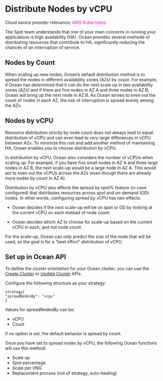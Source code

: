 # Distribute Nodes by vCPU

Cloud sevice provider relevance: <font color="#FC01CC">AWS Kubernetes</font>

The Spot team understands that one of your main concerns in running your applications is high availability (HA). Ocean provides several methods of distributing resources that contribute to HA, significantly reducing the chances of an interruption of service.

## Nodes by Count

When scaling up new nodes, Ocean’s default distribution method is to spread the nodes in different availability zones (AZs) by count. For example, if Ocean has determined that it can do the next scale up in two availability zones (AZs) and if there are five nodes in AZ A and three nodes in AZ B, Ocean will bring up the next node in AZ B. As Ocean strives to even out the count of nodes in each AZ, the risk of interruption is spread evenly among the AZs.

## Nodes by vCPU

Resource distribution strictly by node count does not always lead to equal distribution of vCPU and can even lead to very large differences in vCPU between AZs. To minimize this risk and add another method of maintaining HA, Ocean enables you to choose distribution by vCPU.

In distribution by vCPU, Ocean also considers the number of vCPUs when scaling up. For example, if you have five small nodes in AZ A and three large nodes in AZ B, the next scale-up would be a large node in AZ A. This would act to even out the vCPUs across the AZs (even though there are already more nodes by count in AZ A).

Distribution by vCPU also affects the spread by spot% feature (in case configured) that distributes resources across spot and on-demand (OD) nodes. In other words, configuring spread by vCPU has two effects:

- Ocean decides if the next scale-up will be on spot or OD by looking at the current vCPU on each instead of node count.

- Ocean decides which AZ to choose for scale-up based on the current vCPU in each, and not node count.

For the scale-up, Ocean can only predict the size of the node that will be used, so the goal is for a “best effort” distribution of vCPU.

## Set up in Ocean API

To define the cluster orientation for your Ocean cluster, you can use the [Create Cluster](https://docs.spot.io/api/#tag/Ocean-AWS/operation/OceanAWSClusterCreate) or [Update Cluster](https://docs.spot.io/api/#tag/Ocean-AWS/operation/OceanAWSClusterUpdate) APIs.

Configure the following structure as your strategy:

```
strategy{
"spreadNodesBy": "vcpu"
}
```

Values for spreadNodesBy can be:

- vCPU
- Count

If no option is set, the default behavior is spread by count.

Once you have set to spread nodes by vCPU, the following Ocean functions will use this method:

- Scale up
- Spot percentage
- Scale per VNG
- Replacement process (out of strategy, auto-healing)
